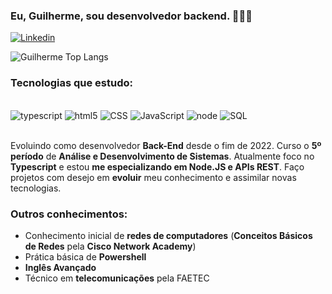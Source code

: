 
### Eu, Guilherme, sou desenvolvedor backend. 🧙🏻‍♂️

[![Linkedin](https://img.shields.io/badge/LinkedIn-0077B5?style=for-the-badge&logo=linkedin&logoColor=white)](https://www.linkedin.com/in/guilherme-perluxo-de-gouvea/)

![Guilherme Top Langs](https://github-readme-stats.vercel.app/api/top-langs/?username=guilhermeperluxodegouvea&layout=compact)

### Tecnologias que estudo:

<div style="display: inline_block"><br/>
    <img aling="center" alt="typescript" src="https://img.shields.io/badge/HTML5-E34F26?style=for-the-badge&logo=html5&logoColor=white" />
    <img aling="center" alt="html5" src="https://img.shields.io/badge/HTML5-E34F26?style=for-the-badge&logo=html5&logoColor=white" />
    <img aling="center" alt="CSS" src="https://img.shields.io/badge/CSS3-1572B6?style=for-the-badge&logo=css3&logoColor=white" />
    <img aling="center" alt="JavaScript" src="https://img.shields.io/badge/JavaScript-F7DF1E?style=for-the-badge&logo=javascript&logoColor=black" />
    <img aling="center" alt="node" src="https://img.shields.io/badge/node.js-339933?style=for-the-badge&logo=Node.js&logoColor=white" />
    <img aling="center" alt="SQL" src="https://img.shields.io/badge/SQL-4479A1?style=for-the-badge&logo=sql&logoColor=white" />
          
          
</div></br>

Evoluindo como desenvolvedor **Back-End** desde o fim de 2022. Curso o **5º período** de **Análise e Desenvolvimento de Sistemas**.
Atualmente foco no **Typescript** e estou **me especializando em Node.JS e APIs REST**. Faço projetos com desejo em **evoluir** meu conhecimento e assimilar novas tecnologias.

### Outros conhecimentos:
- Conhecimento inicial de **redes de computadores** (**Conceitos Básicos de Redes** pela **Cisco Network Academy**) <br/>
- Prática básica de **Powershell** <br/>
- **Inglês Avançado** <br/>
- Técnico em **telecomunicações** pela FAETEC <br/>


